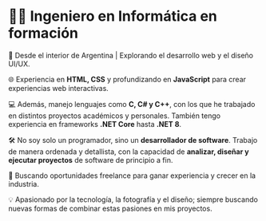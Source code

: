 # 👨‍💻 Ingeniero en Informática en formación

📍 Desde el interior de Argentina | Explorando el desarrollo web y el diseño UI/UX.

🌐 Experiencia en **HTML, CSS** y profundizando en **JavaScript** para crear experiencias web interactivas.

💻 Además, manejo lenguajes como **C, C# y C++**, con los que he trabajado en distintos proyectos académicos y personales. También tengo experiencia en frameworks **.NET Core** hasta **.NET 8**.

🛠 No soy solo un programador, sino un **desarrollador de software**. Trabajo de manera ordenada y detallista, con la capacidad de **analizar, diseñar y ejecutar proyectos** de software de principio a fin.

💼 Buscando oportunidades freelance para ganar experiencia y crecer en la industria.

💡 Apasionado por la tecnología, la fotografía y el diseño; siempre buscando nuevas formas de combinar estas pasiones en mis proyectos.
